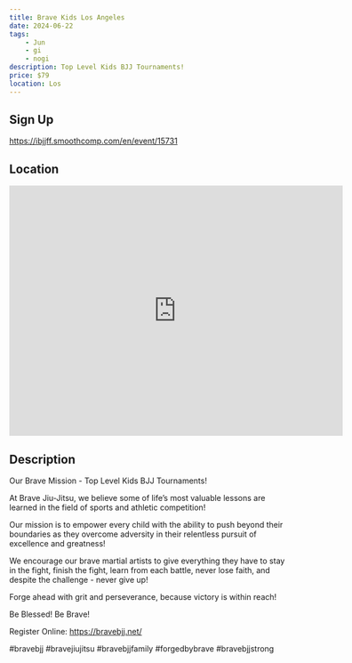 ```yaml
---
title: Brave Kids Los Angeles
date: 2024-06-22
tags:
    - Jun
    - gi 
    - nogi 
description: Top Level Kids BJJ Tournaments!
price: $79
location: Los
---
```

## Sign Up
https://ibjjff.smoothcomp.com/en/event/15731

## Location
<iframe src="https://www.google.com/maps/embed?pb=!1m18!1m12!1m3!1d12345.6789!2d-118.1380976!3d33.9205050!2m3!1f0!2f0!3f0!3m2!1i1024!2i768!4f13.1!3m3!1m2!1s0x0%3A0x0!2z33.9205050!5e0!3m2!1sen!2sus!4v1234567890" width="600" height="450" style="border:0;" allowfullscreen="" loading="lazy"></iframe>

## Description
Our Brave Mission - Top Level Kids BJJ Tournaments!


At Brave Jiu-Jitsu, we believe some of life’s most valuable lessons are learned in the field of sports and athletic competition!


Our mission is to empower every child with the ability to push beyond their boundaries as they overcome adversity in their relentless pursuit of excellence and greatness!


We encourage our brave martial artists to give everything they have to stay in the fight, finish the fight, learn from each battle, never lose faith, and despite the challenge - never give up!


Forge ahead with grit and perseverance, because victory is within reach!


Be Blessed! Be Brave!


Register Online: https://bravebjj.net/


#bravebjj #bravejiujitsu #bravebjjfamily #forgedbybrave #bravebjjstrong